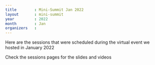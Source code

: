 ```yaml
---
title        : Mini-Summit Jan 2022
layout       : mini-summit
year         : 2022
month        : Jan
organizers   :
---
```


Here are the sessions that were scheduled during the virtual event we hosted in January 2022

Check the sessions pages for the slides and videos
